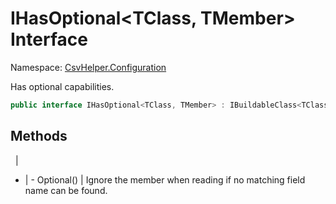 # IHasOptional&lt;TClass, TMember&gt; Interface

Namespace: [CsvHelper.Configuration](/api/CsvHelper.Configuration)

Has optional capabilities.

```cs
public interface IHasOptional<TClass, TMember> : IBuildableClass<TClass>
```

## Methods
&nbsp; | &nbsp;
- | -
Optional() | Ignore the member when reading if no matching field name can be found.
